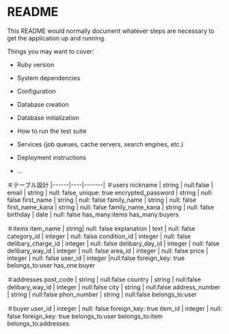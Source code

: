 # README

This README would normally document whatever steps are necessary to get the
application up and running.

Things you may want to cover:

* Ruby version

* System dependencies

* Configuration

* Database creation

* Database initialization

* How to run the test suite

* Services (job queues, cache servers, search engines, etc.)

* Deployment instructions

* ...

＃テーブル設計
|------|----|-------|
＃users
nickname | string |  null:false |
email | string | null: false, unique: true
encrypted_password | string | null: false
first_name | string | null: false
family_name | string | null: false
first_name_kana | string | null: false
family_name_kana | string | null: false
birthday | date | null: false
has_many:items
has_many:buyers

＃items
item_name | string| null: false
explanation | text | null: false
category_id | integer | null: false
condition_id | integer | null: false
delibary_charge_id | integer | null: false
delibary_day_id | integer | null: false
delibary_way_id | integer | null: false
area_id | integer | null: false
price | integer | null: false
user_id | integer |null:false foreign_key: true
belongs_to:user
has_one:buyer


＃addresses
post_code | string | null:false
country | string | null:false
delibary_way_id | integer | null:false
city | string | null:false
address_number | string | null:false
phon_number | string | null:false
belongs_to:user

＃buyer
user_id | integer | null: false foreign_key: true
item_id | integer | null: false foreign_key: true
belongs_to:user
belongs_to:item
belongs_to:addresses